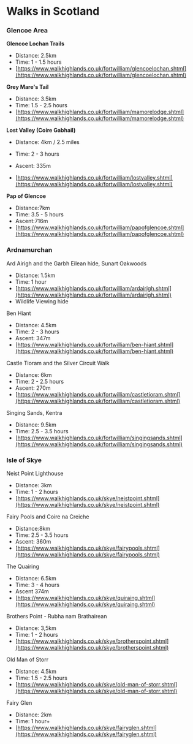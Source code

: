 # Walks in Scotland

### Glencoe Area

**Glencoe Lochan Trails**

* Distance: 2.5km
* Time: 1 - 1.5 hours
* [https://www.walkhighlands.co.uk/fortwilliam/glencoelochan.shtml](https://www.walkhighlands.co.uk/fortwilliam/glencoelochan.shtml)

**Grey Mare's Tail**

* Distance: 3.5km
* Time: 1.5 - 2.5 hours
* [https://www.walkhighlands.co.uk/fortwilliam/mamorelodge.shtml](https://www.walkhighlands.co.uk/fortwilliam/mamorelodge.shtml)

**Lost Valley \(Coire Gabhail\)**

* Distance: 4km / 2.5 miles

* Time: 2 - 3 hours

* Ascent: 335m

* [https://www.walkhighlands.co.uk/fortwilliam/lostvalley.shtml](https://www.walkhighlands.co.uk/fortwilliam/lostvalley.shtml)

**Pap of Glencoe**

* Distance:7km
* Time: 3.5 - 5 hours
* Ascent:716m
* [https://www.walkhighlands.co.uk/fortwilliam/papofglencoe.shtml](https://www.walkhighlands.co.uk/fortwilliam/papofglencoe.shtml)

### Ardnamurchan

Ard Airigh and the Garbh Eilean hide, Sunart Oakwoods

* Distance: 1.5km
* Time: 1 hour
* [https://www.walkhighlands.co.uk/fortwilliam/ardairigh.shtml](https://www.walkhighlands.co.uk/fortwilliam/ardairigh.shtml)
* Wildlife Viewing hide

Ben Hiant

* Distance: 4.5km
* Time: 2 - 3 hours
* Ascent: 347m
* [https://www.walkhighlands.co.uk/fortwilliam/ben-hiant.shtml](https://www.walkhighlands.co.uk/fortwilliam/ben-hiant.shtml)

Castle Tioram and the Silver Circuit Walk

* Distance: 6km
* Time: 2 - 2.5 hours
* Ascent: 270m
* [https://www.walkhighlands.co.uk/fortwilliam/castletioram.shtml](https://www.walkhighlands.co.uk/fortwilliam/castletioram.shtml)

Singing Sands, Kentra

* Distance: 9.5km
* Time: 2.5 - 3.5 hours
* [https://www.walkhighlands.co.uk/fortwilliam/singingsands.shtml](https://www.walkhighlands.co.uk/fortwilliam/singingsands.shtml)

### Isle of Skye

Neist Point Lighthouse

* Distance: 3km
* Time: 1 - 2 hours
* [https://www.walkhighlands.co.uk/skye/neistpoint.shtml](https://www.walkhighlands.co.uk/skye/neistpoint.shtml)

Fairy Pools and Coire na Creiche

* Distance:8km
* Time: 2.5 - 3.5 hours
* Ascent: 360m
* [https://www.walkhighlands.co.uk/skye/fairypools.shtml](https://www.walkhighlands.co.uk/skye/fairypools.shtml)

The Quairing

* Distance: 6.5km
* Time: 3 - 4 hours
* Ascent 374m
* [https://www.walkhighlands.co.uk/skye/quiraing.shtml](https://www.walkhighlands.co.uk/skye/quiraing.shtml)

Brothers Point - Rubha nam Brathairean

* Distance: 3,5km
* Time: 1 - 2 hours
* [https://www.walkhighlands.co.uk/skye/brotherspoint.shtml](https://www.walkhighlands.co.uk/skye/brotherspoint.shtml)

Old Man of Storr

* Distance: 4.5km
* Time: 1.5 - 2.5 hours
* [https://www.walkhighlands.co.uk/skye/old-man-of-storr.shtml](https://www.walkhighlands.co.uk/skye/old-man-of-storr.shtml)

Fairy Glen

* Distance: 2km
* Time: 1 hour+
* [https://www.walkhighlands.co.uk/skye/fairyglen.shtml](https://www.walkhighlands.co.uk/skye/fairyglen.shtml)

### 



